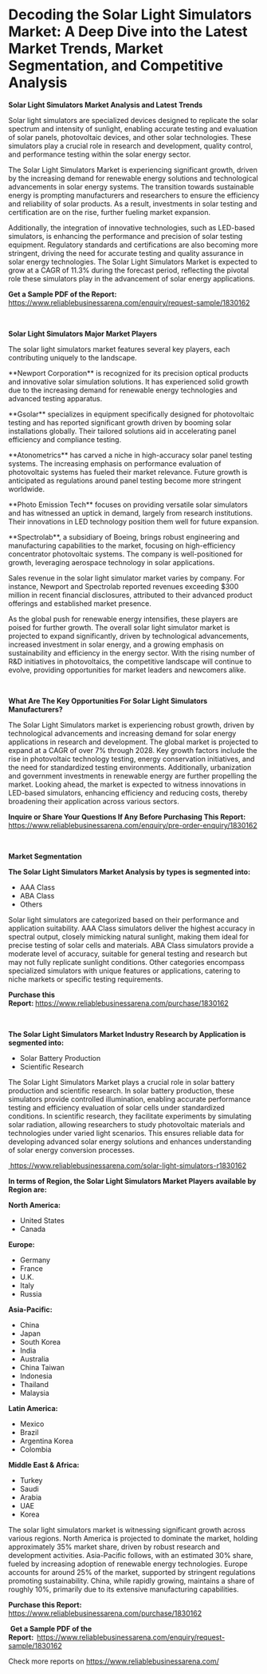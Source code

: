 <p><h1>Decoding the Solar Light Simulators Market: A Deep Dive into the Latest Market Trends, Market Segmentation, and Competitive Analysis</h1></p><p><strong>Solar Light Simulators Market Analysis and Latest Trends</strong></p>
<p><p>Solar light simulators are specialized devices designed to replicate the solar spectrum and intensity of sunlight, enabling accurate testing and evaluation of solar panels, photovoltaic devices, and other solar technologies. These simulators play a crucial role in research and development, quality control, and performance testing within the solar energy sector.</p><p>The Solar Light Simulators Market is experiencing significant growth, driven by the increasing demand for renewable energy solutions and technological advancements in solar energy systems. The transition towards sustainable energy is prompting manufacturers and researchers to ensure the efficiency and reliability of solar products. As a result, investments in solar testing and certification are on the rise, further fueling market expansion.</p><p>Additionally, the integration of innovative technologies, such as LED-based simulators, is enhancing the performance and precision of solar testing equipment. Regulatory standards and certifications are also becoming more stringent, driving the need for accurate testing and quality assurance in solar energy technologies. The Solar Light Simulators Market is expected to grow at a CAGR of 11.3% during the forecast period, reflecting the pivotal role these simulators play in the advancement of solar energy applications.</p></p>
<p><strong>Get a Sample PDF of the Report:&nbsp;</strong> <a href="https://www.reliablebusinessarena.com/enquiry/request-sample/1830162?utm_campaign=3173&utm_medium=2&utm_source=Github&utm_content=ia&utm_term=06042025&utm_id=solar-light-simulators">https://www.reliablebusinessarena.com/enquiry/request-sample/1830162</a></p>
<p>&nbsp;</p>
<p><strong>Solar Light Simulators Major Market Players</strong></p>
<p><p>The solar light simulators market features several key players, each contributing uniquely to the landscape. </p><p>**Newport Corporation** is recognized for its precision optical products and innovative solar simulation solutions. It has experienced solid growth due to the increasing demand for renewable energy technologies and advanced testing apparatus.</p><p>**Gsolar** specializes in equipment specifically designed for photovoltaic testing and has reported significant growth driven by booming solar installations globally. Their tailored solutions aid in accelerating panel efficiency and compliance testing.</p><p>**Atonometrics** has carved a niche in high-accuracy solar panel testing systems. The increasing emphasis on performance evaluation of photovoltaic systems has fueled their market relevance. Future growth is anticipated as regulations around panel testing become more stringent worldwide.</p><p>**Photo Emission Tech** focuses on providing versatile solar simulators and has witnessed an uptick in demand, largely from research institutions. Their innovations in LED technology position them well for future expansion.</p><p>**Spectrolab**, a subsidiary of Boeing, brings robust engineering and manufacturing capabilities to the market, focusing on high-efficiency concentrator photovoltaic systems. The company is well-positioned for growth, leveraging aerospace technology in solar applications.</p><p>Sales revenue in the solar light simulator market varies by company. For instance, Newport and Spectrolab reported revenues exceeding $300 million in recent financial disclosures, attributed to their advanced product offerings and established market presence.</p><p>As the global push for renewable energy intensifies, these players are poised for further growth. The overall solar light simulator market is projected to expand significantly, driven by technological advancements, increased investment in solar energy, and a growing emphasis on sustainability and efficiency in the energy sector. With the rising number of R&D initiatives in photovoltaics, the competitive landscape will continue to evolve, providing opportunities for market leaders and newcomers alike.</p></p>
<p>&nbsp;</p>
<p><strong>What Are The Key Opportunities For Solar Light Simulators Manufacturers?</strong></p>
<p><p>The Solar Light Simulators market is experiencing robust growth, driven by technological advancements and increasing demand for solar energy applications in research and development. The global market is projected to expand at a CAGR of over 7% through 2028. Key growth factors include the rise in photovoltaic technology testing, energy conservation initiatives, and the need for standardized testing environments. Additionally, urbanization and government investments in renewable energy are further propelling the market. Looking ahead, the market is expected to witness innovations in LED-based simulators, enhancing efficiency and reducing costs, thereby broadening their application across various sectors.</p></p>
<p><strong>Inquire or Share Your Questions If Any Before Purchasing This Report:</strong> <a href="https://www.reliablebusinessarena.com/enquiry/pre-order-enquiry/1830162?utm_campaign=3173&utm_medium=2&utm_source=Github&utm_content=ia&utm_term=06042025&utm_id=solar-light-simulators">https://www.reliablebusinessarena.com/enquiry/pre-order-enquiry/1830162</a></p>
<p>&nbsp;</p>
<p><strong>Market Segmentation</strong></p>
<p><strong>The Solar Light Simulators Market Analysis by types is segmented into:</strong></p>
<p><ul><li>AAA Class</li><li>ABA Class</li><li>Others</li></ul></p>
<p><p>Solar light simulators are categorized based on their performance and application suitability. AAA Class simulators deliver the highest accuracy in spectral output, closely mimicking natural sunlight, making them ideal for precise testing of solar cells and materials. ABA Class simulators provide a moderate level of accuracy, suitable for general testing and research but may not fully replicate sunlight conditions. Other categories encompass specialized simulators with unique features or applications, catering to niche markets or specific testing requirements.</p></p>
<p><strong>Purchase this Report:&nbsp;</strong><a href="https://www.reliablebusinessarena.com/purchase/1830162?utm_campaign=3173&utm_medium=2&utm_source=Github&utm_content=ia&utm_term=06042025&utm_id=solar-light-simulators">https://www.reliablebusinessarena.com/purchase/1830162</a></p>
<p>&nbsp;</p>
<p><strong>The Solar Light Simulators Market Industry Research by Application is segmented into:</strong></p>
<p><ul><li>Solar Battery Production</li><li>Scientific Research</li></ul></p>
<p><p>The Solar Light Simulators Market plays a crucial role in solar battery production and scientific research. In solar battery production, these simulators provide controlled illumination, enabling accurate performance testing and efficiency evaluation of solar cells under standardized conditions. In scientific research, they facilitate experiments by simulating solar radiation, allowing researchers to study photovoltaic materials and technologies under varied light scenarios. This ensures reliable data for developing advanced solar energy solutions and enhances understanding of solar energy conversion processes.</p></p>
<p><a href="https://www.reliablebusinessarena.com/solar-light-simulators-r1830162?utm_campaign=3173&utm_medium=2&utm_source=Github&utm_content=ia&utm_term=06042025&utm_id=solar-light-simulators">&nbsp;https://www.reliablebusinessarena.com/solar-light-simulators-r1830162</a></p>
<p><strong>In terms of Region, the Solar Light Simulators Market Players available by Region are:</strong></p>
<p>
    <p> <strong> North America: </strong>
        <ul>
            <li>United States</li>
            <li>Canada</li>
        </ul>
        </p> 
    <p> <strong> Europe: </strong>
        <ul>
            <li>Germany</li>
            <li>France</li>
            <li>U.K.</li>
            <li>Italy</li>
            <li>Russia</li>
        </ul>
        </p> 
    <p> <strong> Asia-Pacific: </strong>
        <ul>
            <li>China</li>
            <li>Japan</li>
            <li>South Korea</li>
            <li>India</li>
            <li>Australia</li>
            <li>China Taiwan</li>
            <li>Indonesia</li>
            <li>Thailand</li>
            <li>Malaysia</li>
        </ul>
        </p> 
    <p> <strong> Latin America: </strong>
        <ul>
            <li>Mexico</li>
            <li>Brazil</li>
            <li>Argentina Korea</li>
            <li>Colombia</li>
        </ul>
        </p> 
    <p> <strong> Middle East & Africa: </strong>
        <ul>
            <li>Turkey</li>
            <li>Saudi</li>
            <li>Arabia</li>
            <li>UAE</li>
            <li>Korea</li>
        </ul>
    </p>
    </p>
<p><p>The solar light simulators market is witnessing significant growth across various regions. North America is projected to dominate the market, holding approximately 35% market share, driven by robust research and development activities. Asia-Pacific follows, with an estimated 30% share, fueled by increasing adoption of renewable energy technologies. Europe accounts for around 25% of the market, supported by stringent regulations promoting sustainability. China, while rapidly growing, maintains a share of roughly 10%, primarily due to its extensive manufacturing capabilities.</p></p>
<p><strong>Purchase this Report: </strong><a href="https://www.reliablebusinessarena.com/purchase/1830162?utm_campaign=3173&utm_medium=2&utm_source=Github&utm_content=ia&utm_term=06042025&utm_id=solar-light-simulators">https://www.reliablebusinessarena.com/purchase/1830162</a></p>
<p>&nbsp;<strong>Get a Sample PDF of the Report:&nbsp;&nbsp;</strong><a href="https://www.reliablebusinessarena.com/enquiry/request-sample/1830162?utm_campaign=3173&utm_medium=2&utm_source=Github&utm_content=ia&utm_term=06042025&utm_id=solar-light-simulators">https://www.reliablebusinessarena.com/enquiry/request-sample/1830162</a></p>
<p><strong></strong></p>
<p>Check more reports on <a href="https://www.reliablebusinessarena.com/?utm_campaign=3173&utm_medium=2&utm_source=Github&utm_content=ia&utm_term=06042025&utm_id=solar-light-simulators">https://www.reliablebusinessarena.com/</a></p>